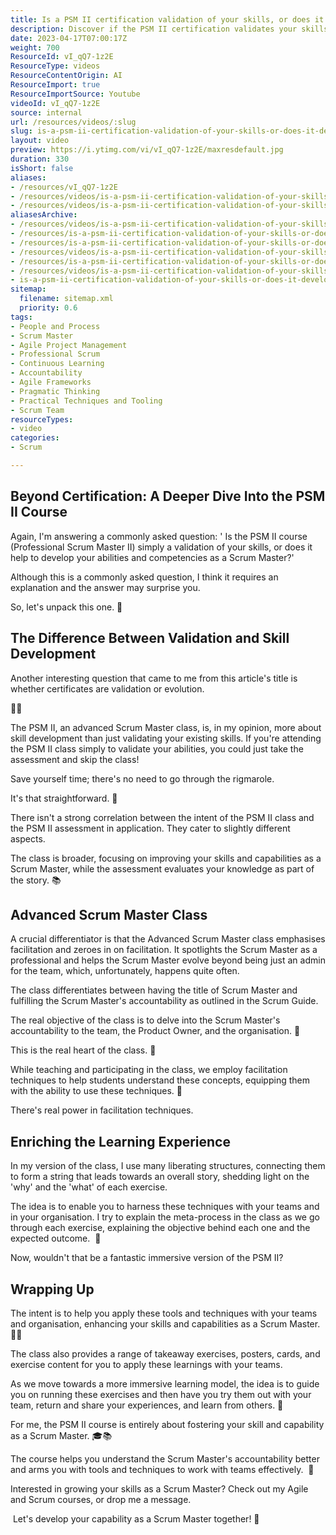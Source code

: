 ```yaml
---
title: Is a PSM II certification validation of your skills, or does it develop your skill and capability as a Scrum Master?
description: Discover if the PSM II certification validates your skills or enhances your capabilities as a Scrum Master. Join Martin Hinshelwood for insights!
date: 2023-04-17T07:00:17Z
weight: 700
ResourceId: vI_qQ7-1z2E
ResourceType: videos
ResourceContentOrigin: AI
ResourceImport: true
ResourceImportSource: Youtube
videoId: vI_qQ7-1z2E
source: internal
url: /resources/videos/:slug
slug: is-a-psm-ii-certification-validation-of-your-skills-or-does-it-develop-your-skill-and-capability-as-a-scrum-master
layout: video
preview: https://i.ytimg.com/vi/vI_qQ7-1z2E/maxresdefault.jpg
duration: 330
isShort: false
aliases:
- /resources/vI_qQ7-1z2E
- /resources/videos/is-a-psm-ii-certification-validation-of-your-skills-or-does-it-develop-your-skill-and-capability-as-a-scrum-master
- /resources/videos/is-a-psm-ii-certification-validation-of-your-skills-or-does-it-develop-your-skill-and-capability
aliasesArchive:
- /resources/videos/is-a-psm-ii-certification-validation-of-your-skills-or-does-it-develop-your-skill-and-capability-as-a-scrum-master
- /resources/is-a-psm-ii-certification-validation-of-your-skills-or-does-it-develop-your-skill-and-capability-as-a-scrum-master
- /resources/is-a-psm-ii-certification-validation-of-your-skills-or-does-it-develop-your-skill-and-capability
- /resources/videos/is-a-psm-ii-certification-validation-of-your-skills-or-does-it-develop-your-skill-and-capability-
- /resources/is-a-psm-ii-certification-validation-of-your-skills-or-does-it-develop-your-skill-and-capability-
- /resources/videos/is-a-psm-ii-certification-validation-of-your-skills-or-does-it-develop-your-skill-and-capability
- is-a-psm-ii-certification-validation-of-your-skills-or-does-it-develop-your-skill-and-capability-as-a-scrum-master
sitemap:
  filename: sitemap.xml
  priority: 0.6
tags:
- People and Process
- Scrum Master
- Agile Project Management
- Professional Scrum
- Continuous Learning
- Accountability
- Agile Frameworks
- Pragmatic Thinking
- Practical Techniques and Tooling
- Scrum Team
resourceTypes:
- video
categories:
- Scrum

---
```

## Beyond Certification: A Deeper Dive Into the PSM II Course

Again, I'm answering a commonly asked question: ' Is the PSM II course (Professional Scrum Master II) simply a validation of your skills, or does it help to develop your abilities and competencies as a Scrum Master?'

Although this is a commonly asked question, I think it requires an explanation and the answer may surprise you.

So, let's unpack this one. 🚀

## The Difference Between Validation and Skill Development

Another interesting question that came to me from this article's title is whether certificates are validation or evolution. 

📜💡

The PSM II, an advanced Scrum Master class, is, in my opinion, more about skill development than just validating your existing skills. If you're attending the PSM II class simply to validate your abilities, you could just take the assessment and skip the class!   

Save yourself time; there's no need to go through the rigmarole.

It's that straightforward. 🎯

There isn't a strong correlation between the intent of the PSM II class and the PSM II assessment in application. They cater to slightly different aspects.

The class is broader, focusing on improving your skills and capabilities as a Scrum Master, while the assessment evaluates your knowledge as part of the story. 📚

## Advanced Scrum Master Class

A crucial differentiator is that the Advanced Scrum Master class emphasises facilitation and zeroes in on facilitation. It spotlights the Scrum Master as a professional and helps the Scrum Master evolve beyond being just an admin for the team, which, unfortunately, happens quite often.

The class differentiates between having the title of Scrum Master and fulfilling the Scrum Master's accountability as outlined in the Scrum Guide.

The real objective of the class is to delve into the Scrum Master's accountability to the team, the Product Owner, and the organisation. 💼

This is the real heart of the class. 💖

While teaching and participating in the class, we employ facilitation techniques to help students understand these concepts, equipping them with the ability to use these techniques. 🧩

There's real power in facilitation techniques.

## Enriching the Learning Experience

In my version of the class, I use many liberating structures, connecting them to form a string that leads towards an overall story, shedding light on the 'why' and the 'what' of each exercise.

The idea is to enable you to harness these techniques with your teams and in your organisation. I try to explain the meta-process in the class as we go through each exercise, explaining the objective behind each one and the expected outcome.  💫

Now, wouldn't that be a fantastic immersive version of the PSM II?

## Wrapping Up

The intent is to help you apply these tools and techniques with your teams and organisation, enhancing your skills and capabilities as a Scrum Master. 🎯🔄

The class also provides a range of takeaway exercises, posters, cards, and exercise content for you to apply these learnings with your teams.

As we move towards a more immersive learning model, the idea is to guide you on running these exercises and then have you try them out with your team, return and share your experiences, and learn from others. 🌟

For me, the PSM II course is entirely about fostering your skill and capability as a Scrum Master. 🎓📚

The course helps you understand the Scrum Master's accountability better and arms you with tools and techniques to work with teams effectively.  💭

Interested in growing your skills as a Scrum Master? Check out my Agile and Scrum courses, or drop me a message. 

 Let's develop your capability as a Scrum Master together! 🌟
